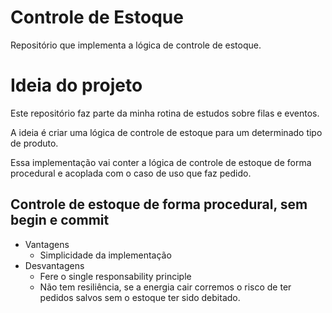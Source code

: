 # Controle de Estoque
Repositório que implementa a lógica de controle de estoque.

# Ideia do projeto
Este repositório faz parte da minha rotina de estudos sobre filas e eventos.

A ideia é criar uma lógica de controle de estoque para um determinado tipo de produto. 

Essa implementação vai conter a lógica de controle de estoque de forma procedural e acoplada com o caso de uso que faz pedido.

## Controle de estoque de forma procedural, sem begin e commit
- Vantagens
  - Simplicidade da implementação
- Desvantagens
  - Fere o single responsability principle
  - Não tem resiliência, se a energia cair corremos o risco de ter pedidos salvos sem o estoque ter sido debitado.

